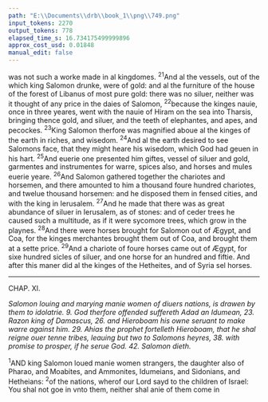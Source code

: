 ```yaml
---
path: "E:\\Documents\\drb\\book_1\\png\\749.png"
input_tokens: 2270
output_tokens: 778
elapsed_time_s: 16.734175499999896
approx_cost_usd: 0.01848
manual_edit: false
---
```

was not such a worke made in al kingdomes. <sup>21</sup>And al the vessels, out of the which king Salomon drunke, were of gold: and al the furniture of the house of the forest of Libanus of most pure gold: there was no siluer, neither was it thought of any price in the daies of Salomon, <sup>22</sup>because the kinges nauie, once in three yeares, went with the nauie of Hiram on the sea into Tharsis, bringing thence gold, and siluer, and the teeth of elephantes, and apes, and pecockes. <sup>23</sup>King Salomon therfore was magnified aboue al the kinges of the earth in riches, and wisedom. <sup>24</sup>And al the earth desired to see Salomons face, that they might heare his wisedom, which God had geuen in his hart. <sup>25</sup>And euerie one presented him giftes, vessel of siluer and gold, garmentes and instrumentes for warre, spices also, and horses and mules euerie yeare. <sup>26</sup>And Salomon gathered together the chariotes and horsemen, and there amounted to him a thousand foure hundred chariotes, and twelue thousand horsemen: and he disposed them in fensed cities, and with the king in Ierusalem. <sup>27</sup>And he made that there was as great abundance of siluer in Ierusalem, as of stones: and of ceder trees he caused such a multitude, as if it were sycomore trees, which grow in the playnes. <sup>28</sup>And there were horses brought for Salomon out of Ægypt, and Coa, for the kinges merchantes brought them out of Coa, and brought them at a sette price. <sup>29</sup>And a chariote of foure horses came out of Ægypt, for sixe hundred sicles of siluer, and one horse for an hundred and fiftie. And after this maner did al the kinges of the Hetheites, and of Syria sel horses.

<hr>

CHAP. XI.

*Salomon louing and marying manie women of diuers nations, is drawen by them to idolatrie. 9. God therfore offended suffereth Adad an Idumean, 23. Razon king of Damascus, 26. and Hieroboam his owne seruant to make warre against him. 29. Ahias the prophet fortelleth Hieroboam, that he shal reigne ouer tenne tribes, leauing but two to Salomons heyres, 38. with promise to prosper, if he serue God. 42. Salomon dieth.*

<sup>1</sup>AND king Salomon loued manie women strangers, the daughter also of Pharao, and Moabites, and Ammonites, Idumeians, and Sidonians, and Hetheians: <sup>2</sup>of the nations, wherof our Lord sayd to the children of Israel: You shal not goe in vnto them, neither shal anie of them come in

[^1]: Of kinges.